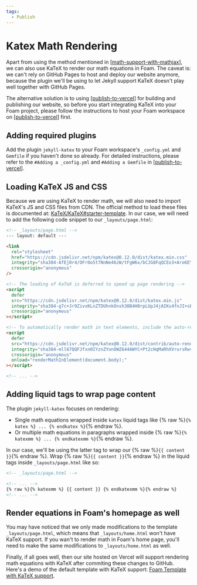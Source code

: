 ```yaml
---
tags:
  - Publish
---
```


# Katex Math Rendering

Apart from using the method mentioned in [[math-support-with-mathjax]], we can also use KaTeX to render our math equations in Foam. The caveat is: we can't rely on GitHub Pages to host and deploy our website anymore, because the plugin we'll be using to let Jekyll support KaTeX doesn't play well together with GitHub Pages.

The alternative solution is to using [[publish-to-vercel]] for building and publishing our website, so before you start integrating KaTeX into your Foam project, please follow the instructions to host your Foam workspace on [[publish-to-vercel]] first.

## Adding required plugins

Add the plugin `jekyll-katex` to your Foam workspace's `_config.yml` and `Gemfile` if you haven't done so already. For detailed instructions, please refer to the `#Adding a _config.yml` and `#Adding a Gemfile` in [[publish-to-vercel]].

## Loading KaTeX JS and CSS

Because we are using KaTeX to render math, we will also need to import KaTeX's JS and CSS files from CDN. The official method to load these files is documented at: [KaTeX/KaTeX#starter-template](https://github.com/KaTeX/KaTeX#starter-template). In our case, we will need to add the following code snippet to our `_layouts/page.html`:

```html
<!-- _layouts/page.html -->
--- layout: default ---

<link
  rel="stylesheet"
  href="https://cdn.jsdelivr.net/npm/katex@0.12.0/dist/katex.min.css"
  integrity="sha384-AfEj0r4/OFrOo5t7NnNe46zW/tFgW6x/bCJG8FqQCEo3+Aro6EYUG4+cU+KJWu/X"
  crossorigin="anonymous"
/>

<!-- The loading of KaTeX is deferred to speed up page rendering -->
<script
  defer
  src="https://cdn.jsdelivr.net/npm/katex@0.12.0/dist/katex.min.js"
  integrity="sha384-g7c+Jr9ZivxKLnZTDUhnkOnsh30B4H0rpLUpJ4jAIKs4fnJI+sEnkvrMWph2EDg4"
  crossorigin="anonymous"
></script>

<!-- To automatically render math in text elements, include the auto-render extension: -->
<script
  defer
  src="https://cdn.jsdelivr.net/npm/katex@0.12.0/dist/contrib/auto-render.min.js"
  integrity="sha384-mll67QQFJfxn0IYznZYonOWZ644AWYC+Pt2cHqMaRhXVrursRwvLnLaebdGIlYNa"
  crossorigin="anonymous"
  onload="renderMathInElement(document.body);"
></script>

<!-- ... -->
```

## Adding liquid tags to wrap page content

The plugin `jekyll-katex` focuses on rendering:

- Single math equations wrapped inside `katex` liquid tags like {% raw %}`{% katex %} ... {% endkatex %}`{% endraw %}.
- Or multiple math equations in paragraphs wrapped inside {% raw %}`{% katexmm %} ... {% endkatexmm %}`{% endraw %}.

In our case, we'll be using the latter tag to wrap our {% raw %}`{{ content }}`{% endraw %}. Wrap {% raw %}`{{ content }}`{% endraw %} in the liquid tags inside `_layouts/page.html` like so:

```html
<!-- _layouts/page.html -->

<!-- ... -->
{% raw %}{% katexmm %} {{ content }} {% endkatexmm %}{% endraw %}
<!-- ... -->
```

## Render equations in Foam's homepage as well

You may have noticed that we only made modifications to the template `_layouts/page.html`, which means that `_layouts/home.html` won't have KaTeX support. If you wan't to render math in Foam's home page, you'll need to make the same modifications to `_layouts/home.html` as well.

Finally, if all goes well, then our site hosted on Vercel will support rendering math equations with KaTeX after commiting these changes to GitHub. Here's a demo of the default template with KaTeX support: [Foam Template with KaTeX support](https://foam-template.vercel.app/).

[//begin]: # "Autogenerated link references for markdown compatibility"
[math-support-with-mathjax]: math-support-with-mathjax.md "Math Support"
[publish-to-vercel]: publish-to-vercel.md "Publish to Vercel"
[//end]: # "Autogenerated link references"
